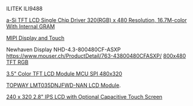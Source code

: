 
ILITEK ILI9488

[a-Si TFT LCD Single Chip Driver 320(RGB) x 480 Resolution, 16.7M-color With Internal GRAM](https://focuslcds.com/content/ILI9488.pdf)


[MIPI Display and Touch](https://www.mipi.org/specifications/display-interface)

Newhaven Display
NHD-4.3-800480CF-ASXP
https://www.mouser.ch/ProductDetail/763-43800480CFASXP/
[800x480 TFT RGB](https://www.mouser.ch/datasheet/2/291/NHD_4_3_800480CF_ASXP-1901909.pdf)


[3.5" Color TFT LCD Module MCU SPI 480x320](https://www.topwaydisplay.com/product/tft-lcd/tft-lcd-module-LMT035DNJFWD-NAN)


[TOPWAY LMT035DNJFWD-NAN LCD Module](https://www.topwaydisplay.com/sites/default/files/2020-12/LMT035DNJFWD-NAN.pdf).


[240 x 320 2.8" IPS LCD with Optional Capacitive Touch Screen](https://www.displaytech-us.com/2-8-inch-ips-tft-lcd)
